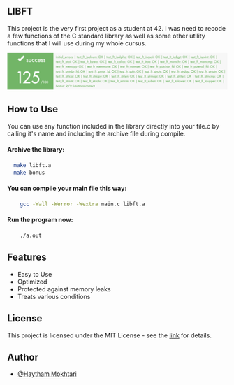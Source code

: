 
## LIBFT

This project is the very first project as a student at 42. I was need to recode a few functions of the C standard library as well as some other utility functions that I will use during my whole cursus.

![App Screenshot](https://github.com/haytham10/Libft/blob/main/Assets/New%20Project.png?raw=true)
## How to Use

 You can use any function included in the library directly into your file.c by calling it's name and including the archive file during compile.

#### Archive the library:

```bash
  make libft.a
  make bonus
```
    
#### You can compile your main file this way:
```bash
    gcc -Wall -Werror -Wextra main.c libft.a
```
#### Run the program now:
```bash
    ./a.out 
```
## Features

- Easy to Use
- Optimized
- Protected against memory leaks
- Treats various conditions


## License

This project is licensed under the MIT License - see the [link](https://choosealicense.com/licenses/mit/) for details.


## Author

- [@Haytham Mokhtari](https://github.com/haytham10) 

